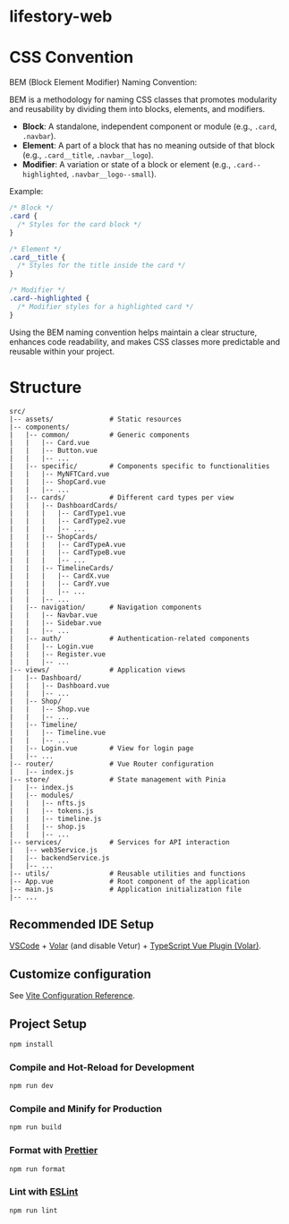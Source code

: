 # lifestory-web

# CSS Convention

BEM (Block Element Modifier) Naming Convention:

BEM is a methodology for naming CSS classes that promotes modularity and reusability by dividing them into blocks, elements, and modifiers.

- **Block**: A standalone, independent component or module (e.g., `.card`, `.navbar`).
- **Element**: A part of a block that has no meaning outside of that block (e.g., `.card__title`, `.navbar__logo`).
- **Modifier**: A variation or state of a block or element (e.g., `.card--highlighted`, `.navbar__logo--small`).

Example:
```css
/* Block */
.card {
  /* Styles for the card block */
}

/* Element */
.card__title {
  /* Styles for the title inside the card */
}

/* Modifier */
.card--highlighted {
  /* Modifier styles for a highlighted card */
}
```

Using the BEM naming convention helps maintain a clear structure, enhances code readability, and makes CSS classes more predictable and reusable within your project.

# Structure

```
src/
|-- assets/              # Static resources
|-- components/          
|   |-- common/          # Generic components
|   |   |-- Card.vue
|   |   |-- Button.vue
|   |   |-- ...
|   |-- specific/        # Components specific to functionalities
|   |   |-- MyNFTCard.vue
|   |   |-- ShopCard.vue
|   |   |-- ...
|   |-- cards/           # Different card types per view
|   |   |-- DashboardCards/
|   |   |   |-- CardType1.vue
|   |   |   |-- CardType2.vue
|   |   |   |-- ...
|   |   |-- ShopCards/
|   |   |   |-- CardTypeA.vue
|   |   |   |-- CardTypeB.vue
|   |   |   |-- ...
|   |   |-- TimelineCards/
|   |   |   |-- CardX.vue
|   |   |   |-- CardY.vue
|   |   |   |-- ...
|   |   |-- ...
|   |-- navigation/      # Navigation components
|   |   |-- Navbar.vue
|   |   |-- Sidebar.vue
|   |   |-- ...
|   |-- auth/            # Authentication-related components
|   |   |-- Login.vue
|   |   |-- Register.vue
|   |   |-- ...
|-- views/               # Application views
|   |-- Dashboard/
|   |   |-- Dashboard.vue
|   |   |-- ...
|   |-- Shop/
|   |   |-- Shop.vue
|   |   |-- ...
|   |-- Timeline/
|   |   |-- Timeline.vue
|   |   |-- ...
|   |-- Login.vue        # View for login page
|   |-- ...
|-- router/              # Vue Router configuration
|   |-- index.js
|-- store/               # State management with Pinia
|   |-- index.js
|   |-- modules/
|   |   |-- nfts.js
|   |   |-- tokens.js
|   |   |-- timeline.js
|   |   |-- shop.js
|   |   |-- ...
|-- services/            # Services for API interaction
|   |-- web3Service.js
|   |-- backendService.js
|   |-- ...
|-- utils/               # Reusable utilities and functions
|-- App.vue              # Root component of the application
|-- main.js              # Application initialization file
|-- ...
```

## Recommended IDE Setup

[VSCode](https://code.visualstudio.com/) + [Volar](https://marketplace.visualstudio.com/items?itemName=Vue.volar) (and disable Vetur) + [TypeScript Vue Plugin (Volar)](https://marketplace.visualstudio.com/items?itemName=Vue.vscode-typescript-vue-plugin).

## Customize configuration

See [Vite Configuration Reference](https://vitejs.dev/config/).

## Project Setup

```sh
npm install
```

### Compile and Hot-Reload for Development

```sh
npm run dev
```

### Compile and Minify for Production

```sh
npm run build
```

### Format with [Prettier](https://eslint.org/)

```sh
npm run format
```

### Lint with [ESLint](https://eslint.org/)

```sh
npm run lint
```






